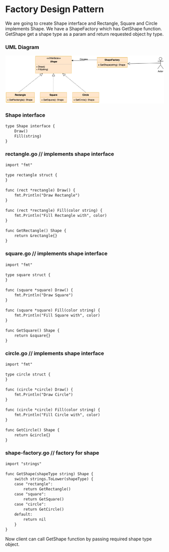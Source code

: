 # Factory Design Pattern

We are going to create Shape interface and Rectangle, Square and Circle implements Shape. We have a ShapeFactory which has GetShape function. GetShape get a shape type as a param and return requested object hy type.
### UML Diagram
![alt text](https://raw.githubusercontent.com/ypankaj007/design-patterns-in-go/master/creational/factory/factory-design-pattern.png)

### Shape interface

```
type Shape interface {
    Draw()
    Fill(string)
}
```

### rectangle.go // implements shape interface

```
import "fmt"

type rectangle struct {
}

func (rect *rectangle) Draw() {
	fmt.Println("Draw Rectangle")
}

func (rect *rectangle) Fill(color string) {
	fmt.Println("Fill Rectangle with", color)
}

func GetRectangle() Shape {
	return &rectangle{}
}
```
### square.go // implements shape interface
```
import "fmt"

type square struct {
}

func (square *square) Draw() {
	fmt.Println("Draw Square")
}

func (square *square) Fill(color string) {
	fmt.Println("Fill Square with", color)
}

func GetSquare() Shape {
	return &square{}
}
```
### circle.go // implements shape interface

```
import "fmt"

type circle struct {
}

func (circle *circle) Draw() {
	fmt.Println("Draw Circle")
}

func (circle *circle) Fill(color string) {
	fmt.Println("Fill Circle with", color)
}

func GetCircle() Shape {
	return &circle{}
}

```

### shape-factory.go // factory for shape

```
import "strings"

func GetShape(shapeType string) Shape {
	switch strings.ToLower(shapeType) {
	case "rectangle":
		return GetRectangle()
	case "square":
		return GetSquare()
	case "circle":
		return GetCircle()
	default:
		return nil
	}
}
```

Now client can call GetShape function by passing required shape type object.
